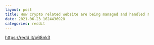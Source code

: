 ```yaml
--- 
layout: post 
title: How crypto related website are being managed and handled ? 
date: 2021-06-23 1624436928 
categories: reddit 
--- 
```

https://redd.it/o68nk3
